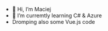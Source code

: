 - 👋 Hi, I’m Maciej
- 🌱 I’m curremtly learning C# & Azure
- Dromping also some Vue.js code

<!---
Mchajda/Mchajda is a ✨ special ✨ repository because its `README.md` (this file) appears on your GitHub profile.
You can click the Preview link to take a look at your changes.
--->

